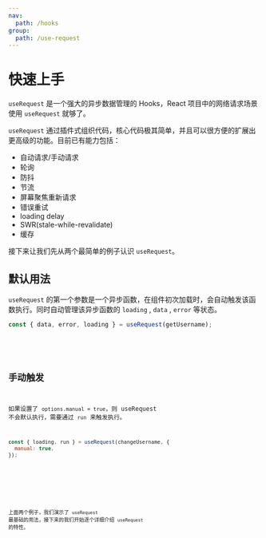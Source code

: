 ```yaml
---
nav:
  path: /hooks
group:
  path: /use-request
---
```


# 快速上手

`useRequest` 是一个强大的异步数据管理的 Hooks，React 项目中的网络请求场景使用 `useRequest` 就够了。

`useRequest` 通过插件式组织代码，核心代码极其简单，并且可以很方便的扩展出更高级的功能。目前已有能力包括：

- 自动请求/手动请求
- 轮询
- 防抖
- 节流
- 屏幕聚焦重新请求
- 错误重试
- loading delay
- SWR(stale-while-revalidate)
- 缓存

接下来让我们先从两个最简单的例子认识 `useRequest`。

## 默认用法

`useRequest` 的第一个参数是一个异步函数，在组件初次加载时，会自动触发该函数执行。同时自动管理该异步函数的 `loading` , `data` , `error` 等状态。

```js
const { data, error, loading } = useRequest(getUsername);
```

<br />

<code src="./demo/demo1.tsx" />

## 手动触发

如果设置了 `options.manual = true`，则 useRequest 不会默认执行，需要通过 `run` 来触发执行。

```js
const { loading, run } = useRequest(changeUsername, {
  manual: true,
});
```

<br />

<code src="./demo/demo2.tsx" />

上面两个例子，我们演示了 `useRequest` 最基础的用法，接下来的我们开始逐个详细介绍 `useRequest` 的特性。
